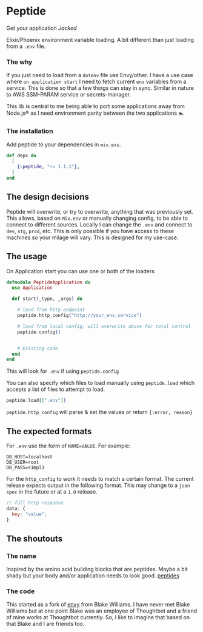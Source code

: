 # Peptide

Get your application _Jacked_

Elixir/Phoenix environment variable loading. A bit different than just loading from a `.env` file.

### The why

If you just need to load from a `dotenv` file use Envy/other. I have a use case where `on application start` I need to fetch current `env` variables from a service. This is done so that a few things can stay in sync. Similar in nature to AWS SSM-PARAM service or secrets-manager.

This lib is central to me being able to port some applications away from Node.js® as I need environment parity between the two applications :swimmer:

### The installation

Add peptide to your dependencies in `mix.exs`.

```elixir
def deps do
  [
    {:peptide, "~> 1.1.1"},
  ]
end
```

## The design decisions

Peptide will overwrite, or try to overwrite, anything that was previously set. This allows, based on `Mix.env` or manually changing config, to be able to connect to different sources. Locally I can change the `.env` and connect to `dev`, `stg`, `prod`, etc. This is only possible if you have access to these machines so your milage will vary. This is designed for my use-case.

## The usage

On Application start you can use one or both of the loaders

```elixir
defmodule PeptideApplication do
  use Application

  def start(_type, _args) do

    # load from http endpoint
    peptide.http_config("http://your_env_service")

    # load from local config, will overwrite above for total control
    peptide.config()


    # Existing code
  end
end
```

This will look for `.env` if using `peptide.config`

You can also specify which files to load manually using `peptide.load` which accepts a list of files to attempt to load.

```elixir
peptide.load([".env"])
```

`peptide.http_config` will parse & set the values or return `{:error, reason}`

## The expected formats

For `.env` use the form of `NAME=VALUE`.
For example:

```dosini
DB_HOST=localhost
DB_USER=root
DB_PASS=s1mpl3
```

For the `http_config` to work it needs to match a certain format. The current release expects output in the following format. This may change to a `json spec` in the future or at a `1.0` release.

```js
// full http response
data: {
  key: "value";
}
```

## The shoutouts

### The name

Inspired by the amino acid building blocks that are peptides. Maybe a bit shady but your body and/or application needs to look good. [peptides](http://chemicallyanabolic.com/peptides/)

### The code

This started as a fork of [envy](https://github.com/BlakeWilliams/envy) from Blake Williams. I have never met Blake Williams but at one point Blake was an employee of Thoughtbot and a friend of mine works at Thoughtbot currently. So, I like to imagine that based on that Blake and I are friends too..
